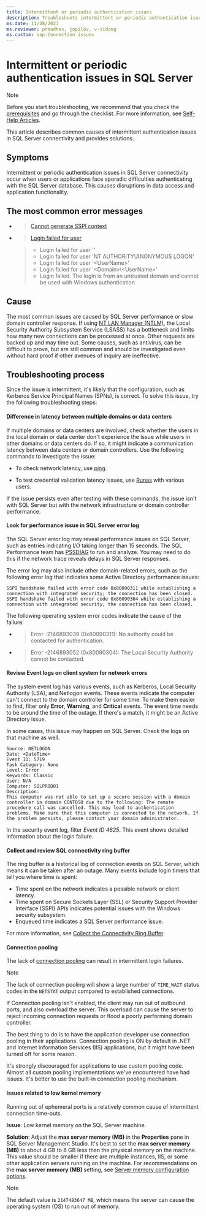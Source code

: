```yaml
---
title: Intermittent or periodic authentication issues
description: Troubleshoots intermittent or periodic authentication issues in SQL Server connectivity.
ms.date: 11/28/2023
ms.reviewer: prmadhes, jopilov, v-sidong
ms.custom: sap:Connection issues
---
```

# Intermittent or periodic authentication issues in SQL Server

> [!NOTE]
> Before you start troubleshooting, we recommend that you check the [prerequisites](resolve-connectivity-errors-checklist.md#recommended-prerequisites) and go through the checklist. For more information, see [Self-Help Articles](https://github.com/microsoft/CSS_SQL_Networking_Tools/wiki/0015-Self-Help-Articles).

This article describes common causes of intermittent authentication issues in SQL Server connectivity and provides solutions.

## Symptoms

Intermittent or periodic authentication issues in SQL Server connectivity occur when users or applications face sporadic difficulties authenticating with the SQL Server database. This causes disruptions in data access and application functionality.

## The most common error messages

- > [Cannot generate SSPI context](cannot-generate-sspi-context-error.md)
- > [Login failed for user](/sql/relational-databases/errors-events/mssqlserver-18456-database-engine-error)

   > - Login failed for user ''
   > - Login failed for user 'NT AUTHORITY\ANONYMOUS LOGON'
   > - Login failed for user '\<UserName\>'
   > - Login failed for user '\<Domain\>\\<UserName\>'
   > - Login failed. The login is from an untrusted domain and cannot be used with Windows authentication.

## Cause

The most common issues are caused by SQL Server performance or slow domain controller response. If using [NT LAN Manager (NTLM)](/openspecs/windows_protocols/ms-nlmp/c50a85f0-5940-42d8-9e82-ed206902e919), the Local Security Authority Subsystem Service (LSASS) has a bottleneck and limits how many new connections can be processed at once. Other requests are backed up and may time out. Some causes, such as antivirus, can be difficult to prove, but are still common and should be investigated even without hard proof if other avenues of inquiry are ineffective.

## Troubleshooting process

Since the issue is intermittent, it's likely that the configuration, such as Kerberos Service Principal Names (SPNs), is correct. To solve this issue, try the following troubleshooting steps:

#### Difference in latency between multiple domains or data centers

If multiple domains or data centers are involved, check whether the users in the local domain or data center don't experience the issue while users in other domains or data centers do. If so, it might indicate a communication latency between data centers or domain controllers. Use the following commands to investigate the issue:

- To check network latency, use [ping](/windows-server/administration/windows-commands/ping).

- To test credential validation latency issues, use [Runas](/previous-versions/windows/it-pro/windows-server-2012-R2-and-2012/cc771525(v=ws.11)) with various users.

If the issue persists even after testing with these commands, the issue isn't with SQL Server but with the network infrastructure or domain controller performance.

#### Look for performance issue in SQL Server error log

The SQL Server error log may reveal performance issues on SQL Server, such as entries indicating I/O taking longer than 15 seconds. The SQL Performance team has [PSSDIAG](https://support.microsoft.com/topic/pssdiag-data-collection-utility-513a299f-0b45-eb1a-adb4-bc2ad8ecf194) to run and analyze. You may need to do this if the network trace reveals delays in SQL Server responses.
  
The error log may also include other domain-related errors, such as the following error log that indicates some Active Directory performance issues:

```output
SSPI handshake failed with error code 0x80090311 while establishing a connection with integrated security; the connection has been closed.
SSPI handshake failed with error code 0x80090304 while establishing a connection with integrated security; the connection has been closed.
```

The following operating system error codes indicate the cause of the failure:

- > Error -2146893039 (0x80090311): No authority could be contacted for authentication.

- > Error -2146893052 (0x80090304): The Local Security Authority cannot be contacted.

#### Review Event logs on client system for network errors

The system event log has various events, such as Kerberos, Local Security Authority (LSA), and Netlogon events. These events indicate the computer can't connect to the domain controller for some time. To make them easier to find, filter only **Error**, **Warning**, and **Critical** events. The event time needs to be around the time of the outage. If there's a match, it might be an Active Directory issue.

In some cases, this issue may happen on SQL Server. Check the logs on that machine as well.

```output
Source: NETLOGON
Date: <DateTime>
Event ID: 5719
Task Category: None
Level: Error
Keywords: Classic
User: N/A
Computer: SQLPROD01
Description:
This computer was not able to set up a secure session with a domain controller in domain CONTOSO due to the following: The remote procedure call was cancelled. This may lead to authentication problems. Make sure that this computer is connected to the network. If the problem persists, please contact your domain administrator.
```

In the security event log, filter *Event ID 4625*. This event shows detailed information about the login failure.

#### Collect and review SQL connectivity ring buffer

The ring buffer is a historical log of connection events on SQL Server, which means it can be taken after an outage. Many events include login timers that tell you where time is spent:

- Time spent on the network indicates a possible network or client latency.
- Time spent on Secure Sockets Layer (SSL) or Security Support Provider Interface (SSPI) APIs indicates potential issues with the Windows security subsystem.
- Enqueued time indicates a SQL Server performance issue.

For more information, see [Collect the Connectivity Ring Buffer](https://github.com/microsoft/CSS_SQL_Networking_Tools/wiki/Collect-the-Connectivity-Ring-Buffer).

#### Connection pooling

The lack of [connection pooling](/dotnet/framework/data/adonet/sql-server-connection-pooling) can result in intermittent login failures.

> [!NOTE]
> The lack of connection pooling will show a large number of `TIME_WAIT` status codes in the `NETSTAT` output compared to established connections.

If Connection pooling isn't enabled, the client may run out of outbound ports, and also overload the server. This overload can cause the server to reject incoming connection requests or flood a poorly performing domain controller.

The best thing to do is to have the application developer use connection pooling in their applications. Connection pooling is ON by default in .NET and Internet Information Services (IIS) applications, but it might have been turned off for some reason.

It's strongly discouraged for applications to use custom pooling code. Almost all custom pooling implementations we've encountered have had issues. It's better to use the built-in connection pooling mechanism.

#### Issues related to low kernel memory

Running out of ephemeral ports is a relatively common cause of intermittent connection time-outs.

**Issue**: Low kernel memory on the SQL Server machine.

**Solution**: Adjust the **max server memory (MB)** in the **Properties** pane in SQL Server Management Studio. It's best to set the **max server memory (MB)** to about 4 GB to 8 GB less than the physical memory on the machine. This value should be smaller if there are multiple instances, IIS, or some other application servers running on the machine. For recommendations on the **max server memory (MB)** setting, see [Server memory configuration options](sql/database-engine/configure-windows/server-memory-server-configuration-options#recommendations).

> [!NOTE]
> The default value is `2147483647 MB`, which means the server can cause the operating system (OS) to run out of memory.
